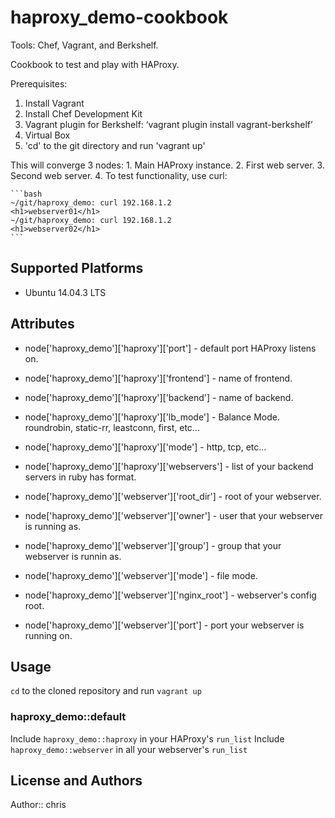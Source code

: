 # haproxy_demo-cookbook
Tools: Chef, Vagrant, and Berkshelf.

Cookbook to test and play with HAProxy.

Prerequisites:
  1. Install Vagrant
  2. Install Chef Development Kit
  3. Vagrant plugin for Berkshelf: ‘vagrant plugin install vagrant-berkshelf’
  4. Virtual Box
  5. 'cd' to the git directory and run 'vagrant up'

This will converge 3 nodes:
    1. Main HAProxy instance.
    2. First web server.
    3. Second web server.
    4. To test functionality, use curl:

    ```bash
    ~/git/haproxy_demo: curl 192.168.1.2
    <h1>webserver01</h1>
    ~/git/haproxy_demo: curl 192.168.1.2
    <h1>webserver02</h1>
    ```

## Supported Platforms

* Ubuntu 14.04.3 LTS

## Attributes
* node['haproxy_demo']['haproxy']['port'] - default port HAProxy listens on.

* node['haproxy_demo']['haproxy']['frontend'] - name of frontend.

* node['haproxy_demo']['haproxy']['backend'] - name of backend.

* node['haproxy_demo']['haproxy']['lb_mode'] - Balance Mode. roundrobin, static-rr, leastconn, first, etc...

* node['haproxy_demo']['haproxy']['mode'] - http, tcp, etc...

* node['haproxy_demo']['haproxy']['webservers'] - list of your backend servers in ruby has format.

* node['haproxy_demo']['webserver']['root_dir'] - root of your webserver.

* node['haproxy_demo']['webserver']['owner'] - user that your webserver is running as.

* node['haproxy_demo']['webserver']['group'] - group that your webserver is runnin as.

* node['haproxy_demo']['webserver']['mode'] - file mode.

* node['haproxy_demo']['webserver']['nginx_root'] - webserver's config root.

* node['haproxy_demo']['webserver']['port'] - port your webserver is running on.

## Usage

`cd` to the cloned repository and run `vagrant up`

### haproxy_demo::default

Include `haproxy_demo::haproxy` in your HAProxy's `run_list`
Include `haproxy_demo::webserver` in all your webserver's `run_list`

## License and Authors

Author:: chris
